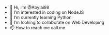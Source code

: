 - 👋 Hi, I’m @Abylai98
- 👀 I’m interested in coding on NodeJS
- 🌱 I’m currently learning Python
- 💞️ I’m looking to collaborate on Web Developing
- 📫 How to reach me call me

<!---
Abylai98/Abylai98 is a ✨ special ✨ repository because its `README.md` (this file) appears on your GitHub profile.
You can click the Preview link to take a look at your changes.
--->
